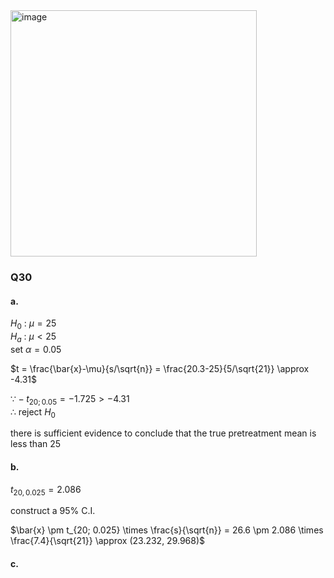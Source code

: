 <img width="394" alt="image" src="https://github.com/user-attachments/assets/1116d554-99a3-4cf4-b457-d7540975803d" />

### Q30  
#### a.

$H_0$ : $\mu = 25$  
$H_a$ : $\mu \lt 25$  
set $\alpha = 0.05$  

$t = \frac{\bar{x}-\mu}{s/\sqrt{n}} = \frac{20.3-25}{5/\sqrt{21}} \approx -4.31$  

$\because -t_{20; 0.05} = -1.725 \gt -4.31$  
$\therefore$ reject $H_0$  

there is sufficient evidence to conclude that the true pretreatment mean is less than 25

#### b.  

$t_{20, 0.025} = 2.086$  

construct a 95% C.I.  

$\bar{x} \pm t_{20; 0.025} \times \frac{s}{\sqrt{n}} = 26.6 \pm 2.086 \times \frac{7.4}{\sqrt{21}} \approx (23.232, 29.968)$  

#### c.


